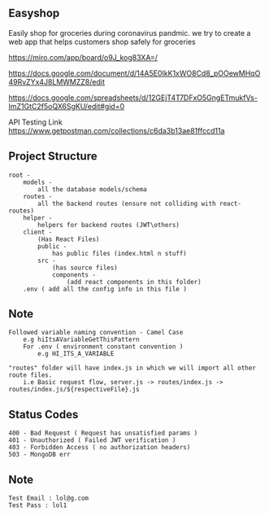 ## Easyshop
Easily shop for groceries during coronavirus pandmic. we try to create a web app that helps customers shop safely for groceries

https://miro.com/app/board/o9J_kog83XA=/  

https://docs.google.com/document/d/14A5E0IkK1xWO8Cd8_pOOewMHqO49RvZYx4J8LMWMZZ8/edit

https://docs.google.com/spreadsheets/d/12GEjT4T7DFxO5GngETmukfVs-ImZ1GtC2f5oQX6SgKU/edit#gid=0

API Testing Link
https://www.getpostman.com/collections/c6da3b13ae81ffccd11a

## Project Structure
    root - 
        models -
            all the database models/schema
        routes - 
            all the backend routes (ensure not colliding with react-routes)
        helper -
            helpers for backend routes (JWT\others)
        client - 
            (Has React Files)
            public - 
                has public files (index.html n stuff)
            src - 
                (has source files)
                components - 
                    (add react components in this folder)
        .env ( add all the config info in this file )

## Note
    Followed variable naming convention - Camel Case
        e.g hiItsAVariableGetThisPattern
        For .env ( environment constant convention )
            e.g HI_ITS_A_VARIABLE

    "routes" folder will have index.js in which we will import all other route files.
        i.e Basic request flow, server.js -> routes/index.js -> routes/index.js/${respectiveFile}.js

## Status Codes
    400 - Bad Request ( Request has unsatisfied params )
    401 - Unauthorized ( Failed JWT verification )
    403 - Forbidden Access ( no authorization headers)
    503 - MongoDB err


## Note
    Test Email : lol@g.com
    Test Pass : lol1

